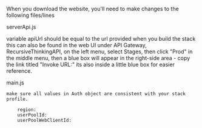 When you download the website, you'll need to make changes to the following files/lines

serverApi.js

variable apiUrl should be equal to the url provided when you build the stack
    this can also be found in the web UI under API Gateway, RecursiveThinkingAPI, on the left menu, select Stages, then click "Prod" in the middle menu, then a blue box will appear in the right-side area - copy the link titled "Invoke URL:" its also inside a little blue box for easier reference.
    
main.js

    make sure all values in Auth object are consistent with your stack profile.
    
        region:
        userPoolId:
        userPoolWebClientId: